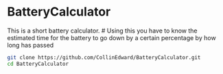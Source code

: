 # BatteryCalculator
This is a short battery calculator.  # Using this you have to know the estimated time for the battery to go down by a certain percentage by how long has passed


```bash
git clone https://github.com/CollinEdward/BatteryCalculator.git
cd BatteryCalculator
```
